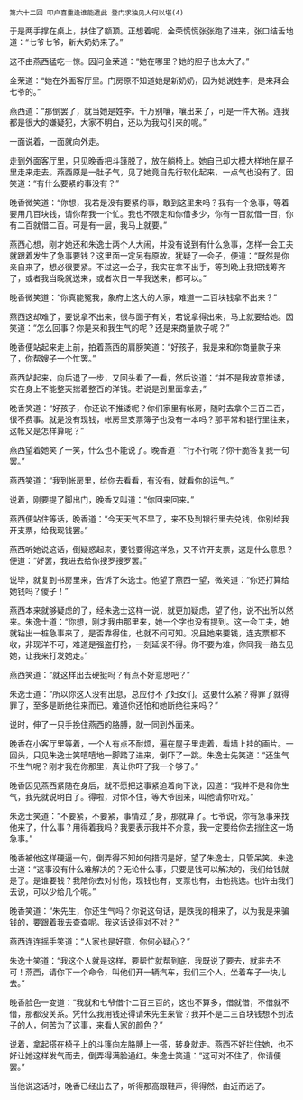     第六十二回 叩户喜重逢谁能遣此 登门求独见人何以堪(4) 

   于是两手撑在桌上，扶住了额顶。正想着呢，金荣慌慌张张跑了进来，张口结舌地道：“七爷七爷，新大奶奶来了。”

   这不由燕西猛吃一惊。因问金荣道：“她在哪里？她的胆子也太大了。”

   金荣道：“她在外面客厅里。门房原不知道她是新奶奶，因为她说姓李，是来拜会七爷的。”

   燕西道：“那倒罢了，就当她是姓李。千万别嚷，嚷出来了，可是一件大祸。连我都是很大的嫌疑犯，大家不明白，还以为我勾引来的呢。”

   一面说着，一面就向外走。

   走到外面客厅里，只见晚香把斗篷脱了，放在躺椅上。她自己却大模大样地在屋子里走来走去。燕西原是一肚子气，见了她竟自先行软化起来，一点气也没有了。因笑道：“有什么要紧的事没有？”

   晚香微笑道：“你想，我若是没有要紧的事，敢到这里来吗？我有一个急事，等着要用几百块钱，请你帮我一个忙。我也不限定和你借多少，你有一百就借一百，你有二百就借二百。可是有一层，我马上就要。”

   燕西心想，刚才她还和朱逸士两个人大闹，并没有说到有什么急事，怎样一会工夫就跟着发生了急事要钱？这里面一定另有原故。犹疑了一会子，便道：“既然是你亲自来了，想必很要紧。不过这一会子，我实在拿不出手，等到晚上我把钱筹齐了，或者我当晚就送来，或者次日一早我送来，都可以。”

   晚香微笑道：“你真能冤我，象府上这大的人家，难道一二百块钱拿不出来？”

   燕西这却难了，要说拿不出来，很与面子有关，若说拿得出来，马上就要给她。因笑道：“怎么回事？你是来和我生气的呢？还是来商量款子呢？”

   晚香便站起来走上前，拍着燕西的肩膀笑道：“好孩子，我是来和你商量款子来了，你帮嫂子一个忙罢。”

   燕西站起来，向后退了一步，又回头看了一看，然后说道：“并不是我故意推诿，实在身上不能整天揣着整百的洋钱。若说是到里面拿去，”

   晚香笑道：“好孩子，你还说不推诿呢？你们家里有帐房，随时去拿个三百二百，很不费事。就是没有现钱，帐房里支票簿子也没有一本吗？那平常和银行里往来，这帐又是怎样算呢？”

   燕西望着她笑了一笑，什么也不能说了。晚香道：“行不行呢？你干脆答复我一句罢。”

   燕西笑道：“我到帐房里，给你去看看，有没有，就看你的运气。”

   说着，刚要提了脚出门，晚香又叫道：“你回来回来。”

   燕西便站住等话，晚香道：“今天天气不早了，来不及到银行里去兑钱，你别给我开支票，给我现钱罢。”

   燕西听她说这话，倒疑惑起来，要钱要得这样急，又不许开支票，这是什么意思？便道：“好罢，我进去给你搜罗搜罗罢。”

   说毕，就复到书房里来，告诉了朱逸士。他望了燕西一望，微笑道：“你还打算给她钱吗？傻子！”

   燕西本来就够疑虑的了，经朱逸士这样一说，就更加疑虑，望了他，说不出所以然来。朱逸士道：“你想，刚才我由那里来，她一个字也没有提到。这一会工夫，她就钻出一桩急事来了，是否靠得住，也就不问可知。况且她来要钱，连支票都不收，非现洋不可，难道是强盗打抢，一刻延误不得。你不要为难，你同我一路去见她，让我来打发她走。”

   燕西笑道：“就这样出去硬挺吗？有点不好意思吧？”

   朱逸士道：“所以你这人没有出息，总应付不了妇女们。这要什么紧？得罪了就得罪了，至多是断绝往来而已。难道你还怕和她断绝往来吗？”

   说时，伸了一只手挽住燕西的胳膊，就一同到外面来。

   晚香在小客厅里等着，一个人有点不耐烦，遍在屋子里走着，看墙上挂的画片。一回头，只见朱逸士笑嘻嘻地一脚踏了进来，倒吓了一跳。朱逸士先笑道：“还生气不生气呢？刚才我在你那里，真让你吓了我一个够了。”

   晚香因见燕西紧随在身后，就不愿把这事紧追着向下说，因道：“我并不是和你生气，我先就说明白了。得啦，对你不住，等大爷回来，叫他请你听戏。”

   朱逸士笑道：“不要紧，不要紧，事情过了身，那就算了。七爷说，你有急事来找他来了，什么事？用得着我吗？我要表示我并不介意，我一定要给你去挡住这一场急事。”

   晚香被他这样硬逼一句，倒弄得不知如何措词是好，望了朱逸士，只管呆笑。朱逸士道：“这事没有什么难解决的？无论什么事，只要是钱可以解决的，我们给钱就是了。是谁要钱？我陪你去对付他，现钱也有，支票也有，由他挑选。也许由我们去说，可以少给几个呢。”

   晚香笑道：“朱先生，你还生气吗？你说这句话，是跌我的相来了，以为我是来骗钱的，要跟着我去查查呢。我这话说得对不对？”

   燕西连连摇手笑道：“人家也是好意，你何必疑心？”

   朱逸士笑道：“我这个人就是这样，要帮忙就帮到底，我既说了要去，就非去不可！燕西，请你下一个命令，叫他们开一辆汽车，我们三个人，坐着车子一块儿去。”

   晚香脸色一变道：“我就和七爷借个二百三百的，这也不算多，借就借，不借就不借，那都没关系。凭什么我用钱还得请朱先生来管？我并不是二三百块钱想不到法子的人，何苦为了这事，来看人家的颜色？”

   说着，拿起搭在椅子上的斗篷向左胳膊上一搭，转身就走。燕西不好拦住她，也不好让她这样发气而去，倒弄得满脸通红。朱逸士笑道：“这可对不住了，你请便罢。”

   当他说这话时，晚香已经出去了，听得那高跟鞋声，得得然，由近而远了。

